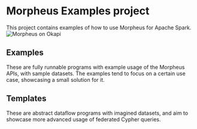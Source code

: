 # Morpheus Examples project
This project contains examples of how to use Morpheus for Apache Spark. 
![Morpheus on Okapi](https://github.com/neo-technology/morpheus-examples/blob/master/okapi_morpheus.png?raw=true)

## Examples

These are fully runnable programs with example usage of the Morpheus APIs, with sample datasets.
The examples tend to focus on a certain use case, showcasing a small solution for it.  

## Templates

These are abstract dataflow programs with imagined datasets, and aim to showcase more advanced usage of federated Cypher queries.
